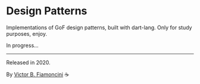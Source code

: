 # Design Patterns

Implementations of GoF design patterns, built with dart-lang. Only for study purposes, enjoy.

In progress...

----------
Released in 2020.

By [Victor B. Fiamoncini](https://github.com/Victor-Fiamoncini) ☕️

